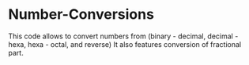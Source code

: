 # Number-Conversions
This code allows to convert numbers from (binary - decimal, decimal - hexa, hexa - octal, and reverse) It also features conversion of fractional part.
